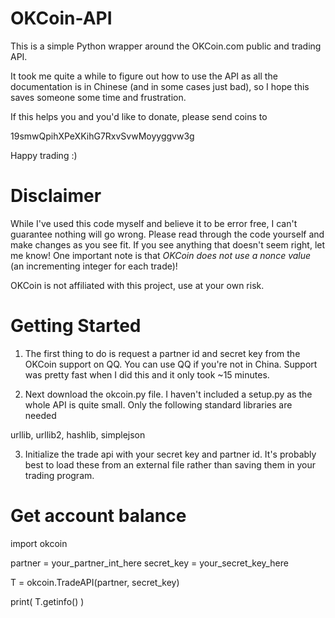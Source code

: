 OKCoin-API
==========

This is a simple Python wrapper around the OKCoin.com public and trading API.

It took me quite a while to figure out how to use the API as all the documentation
is in Chinese (and in some cases just bad), so I hope this saves someone some time and frustration.

If this helps you and you'd like to donate, please send coins to

  19smwQpihXPeXKihG7RxvSvwMoyyggvw3g
  
  
Happy trading :)


Disclaimer
==========

While I've used this code myself and believe it to be error free, I can't guarantee nothing will go wrong.  Please read through the code yourself and make changes as you see fit. If you see anything that doesn't seem right, let me know! One important note is that _OKCoin does not use a nonce value_ (an incrementing integer for each trade)!

OKCoin is not affiliated with this project, use at your own risk.


Getting Started
==========

1) The first thing to do is request a partner id and secret key from the OKCoin support on QQ.  You can use QQ if you're not in China.  Support was pretty fast when I did this and it only took ~15 minutes.

2) Next download the okcoin.py file. I haven't included a setup.py as the whole API is quite small.  Only the following standard libraries are needed

  urllib, urllib2, hashlib, simplejson
  
3) Initialize the trade api with your secret key and partner id.  It's probably best to load these from an external file rather than saving them in your trading program.

  # Get account balance
  
  import okcoin
  
  partner = your_partner_int_here
  secret_key = your_secret_key_here
  
  T = okcoin.TradeAPI(partner, secret_key)
  
  print( T.getinfo() )


  
